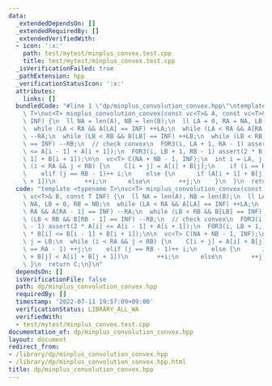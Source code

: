 ```yaml
---
data:
  _extendedDependsOn: []
  _extendedRequiredBy: []
  _extendedVerifiedWith:
  - icon: ':x:'
    path: test/mytest/minplus_convex.test.cpp
    title: test/mytest/minplus_convex.test.cpp
  _isVerificationFailed: true
  _pathExtension: hpp
  _verificationStatusIcon: ':x:'
  attributes:
    links: []
  bundledCode: "#line 1 \"dp/minplus_convolution_convex.hpp\"\ntemplate <typename\
    \ T>\nvc<T> minplus_convolution_convex(const vc<T>& A, const vc<T>& B, const T\
    \ INF) {\n  ll NA = len(A), NB = len(B);\n  ll LA = 0, RA = NA, LB = 0, RB = NB;\n\
    \  while (LA < RA && A[LA] == INF) ++LA;\n  while (LA < RA && A[RA - 1] == INF)\
    \ --RA;\n  while (LB < RB && B[LB] == INF) ++LB;\n  while (LB < RB && B[RB - 1]\
    \ == INF) --RB;\n  // check convex\n  FOR3(i, LA + 1, RA - 1) assert(2 * A[i]\
    \ <= A[i - 1] + A[i + 1]);\n  FOR3(i, LB + 1, RB - 1) assert(2 * B[i] <= B[i -\
    \ 1] + B[i + 1]);\n\n  vc<T> C(NA + NB - 1, INF);\n  int i = LA, j = LB;\n  while\
    \ (i < RA && j < RB) {\n    C[i + j] = A[i] + B[j];\n    if (i == RA - 1) ++j;\n\
    \    elif (j == RB - 1)++ i;\n    else {\n      if (A[i + 1] + B[j] < A[i] + B[j\
    \ + 1])\n        ++i;\n      else\n        ++j;\n    }\n  }\n  return C;\n}\n"
  code: "template <typename T>\nvc<T> minplus_convolution_convex(const vc<T>& A, const\
    \ vc<T>& B, const T INF) {\n  ll NA = len(A), NB = len(B);\n  ll LA = 0, RA =\
    \ NA, LB = 0, RB = NB;\n  while (LA < RA && A[LA] == INF) ++LA;\n  while (LA <\
    \ RA && A[RA - 1] == INF) --RA;\n  while (LB < RB && B[LB] == INF) ++LB;\n  while\
    \ (LB < RB && B[RB - 1] == INF) --RB;\n  // check convex\n  FOR3(i, LA + 1, RA\
    \ - 1) assert(2 * A[i] <= A[i - 1] + A[i + 1]);\n  FOR3(i, LB + 1, RB - 1) assert(2\
    \ * B[i] <= B[i - 1] + B[i + 1]);\n\n  vc<T> C(NA + NB - 1, INF);\n  int i = LA,\
    \ j = LB;\n  while (i < RA && j < RB) {\n    C[i + j] = A[i] + B[j];\n    if (i\
    \ == RA - 1) ++j;\n    elif (j == RB - 1)++ i;\n    else {\n      if (A[i + 1]\
    \ + B[j] < A[i] + B[j + 1])\n        ++i;\n      else\n        ++j;\n    }\n \
    \ }\n  return C;\n}\n"
  dependsOn: []
  isVerificationFile: false
  path: dp/minplus_convolution_convex.hpp
  requiredBy: []
  timestamp: '2022-07-11 19:57:09+09:00'
  verificationStatus: LIBRARY_ALL_WA
  verifiedWith:
  - test/mytest/minplus_convex.test.cpp
documentation_of: dp/minplus_convolution_convex.hpp
layout: document
redirect_from:
- /library/dp/minplus_convolution_convex.hpp
- /library/dp/minplus_convolution_convex.hpp.html
title: dp/minplus_convolution_convex.hpp
---
```


